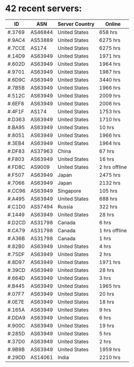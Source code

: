 # 42 recent servers:

| ID | ASN | Server Country | Online |
| ------ | ------ | ------ | ------ |
| #.3769 | AS46844 | United States | 658 hrs |
| #.9AC4 | AS53889 | United States | 6275 hrs |
| #.7CCE | AS174 | United States | 6275 hrs |
| #.14D9 | AS63949 | United States | 1971 hrs |
| #.602D | AS63949 | United States | 1964 hrs |
| #.9701 | AS63949 | United States | 1987 hrs |
| #.6D9C | AS63949 | United States | 3440 hrs |
| #.7B5B | AS63949 | United States | 1966 hrs |
| #.512C | AS63949 | United States | 2009 hrs |
| #.6EF8 | AS63949 | United States | 2006 hrs |
| #.4F1F | AS174 | United States | 1753 hrs |
| #.D363 | AS63949 | United States | 1710 hrs |
| #.BA95 | AS63949 | United States | 10 hrs |
| #.8051 | AS63949 | United States | 1966 hrs |
| #.3EB4 | AS63949 | United States | 1964 hrs |
| #.DF83 | AS37963 | China | 67 hrs |
| #.F803 | AS63949 | United States | 16 hrs |
| #.FD8C | AS9009 | United States | 2 hrs offline |
| #.F507 | AS63949 | Japan | 2475 hrs |
| #.7066 | AS63949 | Japan | 2132 hrs |
| #.CC96 | AS63949 | Singapore | 105 hrs |
| #.A495 | AS63949 | United States | 688 hrs |
| #.C1D0 | AS57494 | Russia | 322 hrs |
| #.1449 | AS63949 | United States | 28 hrs |
| #.D2CD | AS31798 | Canada | 6 hrs |
| #.CA79 | AS31798 | Canada | 1 hrs offline |
| #.A36B | AS31798 | Canada | 1 hrs |
| #.82B0 | AS63949 | United States | 4 hrs |
| #.75DF | AS63949 | United States | 2 hrs |
| #.8D97 | AS63949 | United States | 1971 hrs |
| #.39CD | AS63949 | United States | 28 hrs |
| #.664D | AS63949 | United States | 3 hrs |
| #.B445 | AS63949 | United States | 1965 hrs |
| #.07F7 | AS63949 | United States | 20 hrs |
| #.0E7E | AS63949 | United States | 18 hrs |
| #.165A | AS63949 | United States | 9 hrs |
| #.DDA9 | AS63949 | United States | 6 hrs |
| #.900C | AS63949 | United States | 19 hrs |
| #.285D | AS63949 | United States | 5 hrs |
| #.37D0 | AS63949 | United States | 2 hrs |
| #.9B9B | AS63949 | United States | 1959 hrs |
| #.29DD | AS14061 | India | 2210 hrs |

